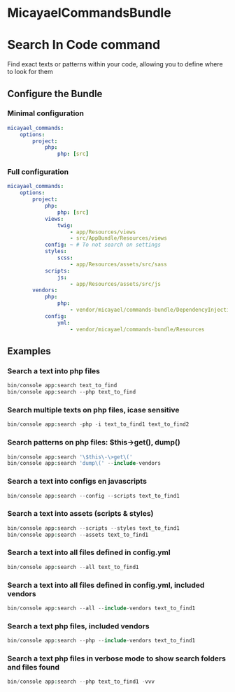 # MicayaelCommandsBundle

Search In Code command
======================

Find exact texts or patterns within your code, allowing you to define where to look for them

Configure the Bundle
----------------------------

### Minimal configuration

```yaml
micayael_commands:
    options:
        project:
            php:
                php: [src]
```

### Full configuration

```yaml
micayael_commands:
    options:
        project:
            php:
                php: [src]
            views:
                twig:
                    - app/Resources/views
                    - src/AppBundle/Resources/views
            config: ~ # To not search on settings
            styles:
                scss:
                    - app/Resources/assets/src/sass
            scripts:
                js:
                    - app/Resources/assets/src/js
        vendors: 
            php:
                php:
                    - vendor/micayael/commands-bundle/DependencyInjection
            config:
                yml:
                    - vendor/micayael/commands-bundle/Resources
```

Examples
----------------------------

### Search a text into php files
```php
bin/console app:search text_to_find
bin/console app:search --php text_to_find
```

### Search multiple texts on php files, icase sensitive
```php
bin/console app:search -php -i text_to_find1 text_to_find2
```

### Search patterns on php files: $this->get(), dump()
```php
bin/console app:search '\$this\-\>get\('
bin/console app:search 'dump\(' --include-vendors
```

### Search a text into configs en javascripts
```php
bin/console app:search --config --scripts text_to_find1
```

### Search a text into assets (scripts & styles)
```php
bin/console app:search --scripts --styles text_to_find1
bin/console app:search --assets text_to_find1
```

### Search a text into all files defined in config.yml
```php
bin/console app:search --all text_to_find1
```

### Search a text into all files defined in config.yml, included vendors
```php
bin/console app:search --all --include-vendors text_to_find1
```

### Search a text php files, included vendors
```php
bin/console app:search --php --include-vendors text_to_find1
```

### Search a text php files in verbose mode to show search folders and files found
```php
bin/console app:search --php text_to_find1 -vvv
```